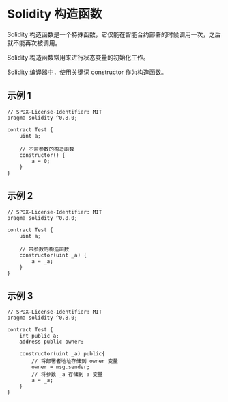 # Solidity 构造函数

Solidity 构造函数是一个特殊函数，它仅能在智能合约部署的时候调用一次，之后就不能再次被调用。

Solidity 构造函数常用来进行状态变量的初始化工作。

Solidity 编译器中，使用关键词 constructor 作为构造函数。

## 示例 1

```solidity
// SPDX-License-Identifier: MIT
pragma solidity ^0.8.0;

contract Test {
    uint a;

    // 不带参数的构造函数
    constructor() {
        a = 0;
    }
}
```

## 示例 2

```solidity
// SPDX-License-Identifier: MIT
pragma solidity ^0.8.0;

contract Test {
    uint a;

    // 带参数的构造函数
    constructor(uint _a) {
        a = _a;
    }
}
```

## 示例 3

```solidity
// SPDX-License-Identifier: MIT
pragma solidity ^0.8.0;

contract Test {
    int public a;
    address public owner;

    constructor(uint _a) public{
        // 将部署者地址存储到 owner 变量
        owner = msg.sender;
        // 将参数 _a 存储到 a 变量
        a = _a;
    }
}
```
